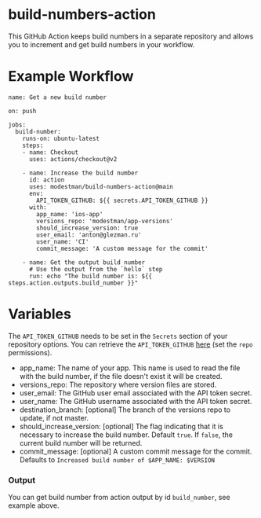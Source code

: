# build-numbers-action
This GitHub Action keeps build numbers in a separate repository and allows you to increment and get build numbers in your workflow.

# Example Workflow
    name: Get a new build number

    on: push

    jobs:
      build-number:
        runs-on: ubuntu-latest
        steps:
        - name: Checkout
          uses: actions/checkout@v2

        - name: Increase the build number
          id: action
          uses: modestman/build-numbers-action@main
          env:
            API_TOKEN_GITHUB: ${{ secrets.API_TOKEN_GITHUB }}
          with:
            app_name: 'ios-app'
            versions_repo: 'modestman/app-versions'
            should_increase_version: true
            user_email: 'anton@glezman.ru'
            user_name: 'CI'
            commit_message: 'A custom message for the commit'

        - name: Get the output build number
          # Use the output from the `hello` step
          run: echo "The build number is: ${{ steps.action.outputs.build_number }}"

# Variables

The `API_TOKEN_GITHUB` needs to be set in the `Secrets` section of your repository options. You can retrieve the `API_TOKEN_GITHUB` [here](https://github.com/settings/tokens) (set the `repo` permissions).

* app_name: The name of your app. This name is used to read the file with the build number, if the file doesn't exist it will be created.
* versions_repo: The repository where version files are stored.
* user_email: The GitHub user email associated with the API token secret.
* user_name: The GitHub username associated with the API token secret.
* destination_branch: [optional] The branch of the versions repo to update, if not master.
* should_increase_version: [optional] The flag indicating that it is necessary to increase the build number. Default `true`. If `false`, the current build number will be returned.
* commit_message: [optional] A custom commit message for the commit. Defaults to `Increased build number of $APP_NAME: $VERSION`

### Output

You can get build number from action output by id `build_number`, see example above.
